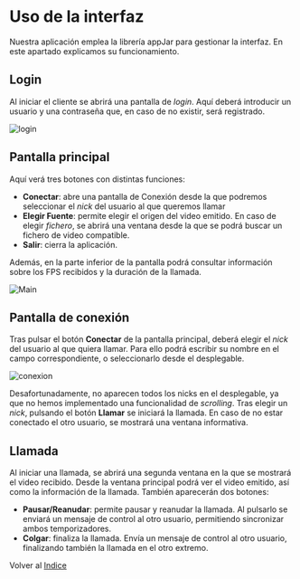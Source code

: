 # Uso de la interfaz
Nuestra aplicación emplea la librería appJar para gestionar la interfaz. En este apartado explicamos su funcionamiento.

## Login
Al iniciar el cliente se abrirá una pantalla de *login*. Aquí deberá introducir un usuario y una contraseña que, en caso de no existir, será registrado.

![login](/uploads/b98cfdd37d447e248fe99a595968aae6/login.png)

## Pantalla principal
Aquí verá tres botones con distintas funciones:
* **Conectar**: abre una pantalla de Conexión desde la que podremos seleccionar el *nick* del usuario al que queremos llamar
* **Elegir Fuente**: permite elegir el origen del video emitido. En caso de elegir *fichero*, se abrirá una ventana desde la que se podrá buscar un fichero de video compatible.
* **Salir**: cierra la aplicación.

Además, en la parte inferior de la pantalla podrá consultar información sobre los FPS recibidos y la duración de la llamada.

![Main](/uploads/b55d8e02a57f93aa981693acfa5bed0b/Main.png)

## Pantalla de conexión
Tras pulsar el botón **Conectar** de la pantalla principal, deberá elegir el *nick* del usuario al que quiera llamar. Para ello podrá escribir su nombre en el campo correspondiente, o seleccionarlo desde el desplegable. 

![conexion](/uploads/dd97fddfdd4c4c9c58b69d5d913378fa/conexion.png)

Desafortunadamente, no aparecen todos los nicks en el desplegable, ya que no hemos implementado una funcionalidad de *scrolling*. Tras elegir un *nick*, pulsando el botón **Llamar** se iniciará la llamada. En caso de no estar conectado el otro usuario, se mostrará una ventana informativa.

## Llamada
Al iniciar una llamada, se abrirá una segunda ventana en la que se mostrará el video recibido. Desde la ventana principal podrá ver el video emitido, así como la información de la llamada. También aparecerán dos botones:
* **Pausar/Reanudar**: permite pausar y reanudar la llamada. Al pulsarlo se enviará un mensaje de control al otro usuario, permitiendo sincronizar ambos temporizadores.
* **Colgar**: finaliza la llamada. Envía un mensaje de control al otro usuario, finalizando también la llamada en el otro extremo.

Volver al [Indice](Indice)
